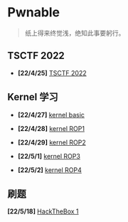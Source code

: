# Pwnable

> 纸上得来终觉浅，绝知此事要躬行。



## TSCTF 2022

- **[22/4/25]** [TSCTF 2022](/pwnable/220425-tsctf2022)

## Kernel 学习

- **[22/4/27]** [kernel basic](/pwnable/220427-kernel-basic)

- **[22/4/28]** [kernel ROP1](/pwnable/220428-kernel-rop1)

- **[22/4/29]** [kernel ROP2](/pwnable/220429-kernel-rop2)

- **[22/5/1]** [kernel ROP3](/pwnable/220501-kernel-rop3)

- **[22/5/2]** [kernel ROP4](/pwnable/220502-kernel-rop4)

## 刷题

**[22/5/18]** [HackTheBox 1](/pwnable/2205018-HTB1)
